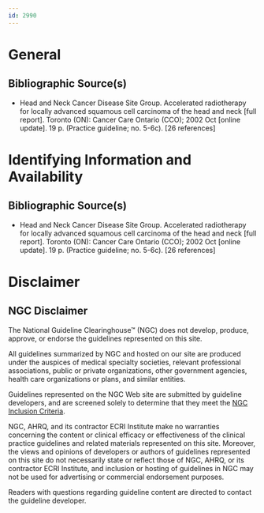 ```yaml
---
id: 2990
---
```


# General

## Bibliographic Source(s)

- Head and Neck Cancer Disease Site Group. Accelerated radiotherapy for locally advanced squamous cell carcinoma of the head and neck [full report]. Toronto (ON): Cancer Care Ontario (CCO); 2002 Oct [online update]. 19 p. (Practice guideline; no. 5-6c). [26 references]

# Identifying Information and Availability

## Bibliographic Source(s)

- Head and Neck Cancer Disease Site Group. Accelerated radiotherapy for locally advanced squamous cell carcinoma of the head and neck [full report]. Toronto (ON): Cancer Care Ontario (CCO); 2002 Oct [online update]. 19 p. (Practice guideline; no. 5-6c). [26 references]

# Disclaimer

## NGC Disclaimer

The National Guideline Clearinghouse™ (NGC) does not develop, produce, approve, or endorse the guidelines represented on this site.

All guidelines summarized by NGC and hosted on our site are produced under the auspices of medical specialty societies, relevant professional associations, public or private organizations, other government agencies, health care organizations or plans, and similar entities.

Guidelines represented on the NGC Web site are submitted by guideline developers, and are screened solely to determine that they meet the [NGC Inclusion Criteria](/help-and-about/summaries/inclusion-criteria).

NGC, AHRQ, and its contractor ECRI Institute make no warranties concerning the content or clinical efficacy or effectiveness of the clinical practice guidelines and related materials represented on this site. Moreover, the views and opinions of developers or authors of guidelines represented on this site do not necessarily state or reflect those of NGC, AHRQ, or its contractor ECRI Institute, and inclusion or hosting of guidelines in NGC may not be used for advertising or commercial endorsement purposes.

Readers with questions regarding guideline content are directed to contact the guideline developer.


